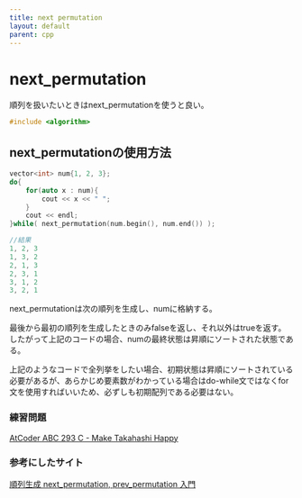 ```yaml
---
title: next permutation
layout: default
parent: cpp
---
```


# next_permutation
順列を扱いたいときはnext_permutationを使うと良い。

```cpp
#include <algorithm>
```

## next_permutationの使用方法
```cpp
vector<int> num{1, 2, 3};
do{
    for(auto x : num){
        cout << x << " ";
    }
    cout << endl;
}while( next_permutation(num.begin(), num.end()) );

//結果
1, 2, 3
1, 3, 2
2, 1, 3
2, 3, 1
3, 1, 2
3, 2, 1
```

next_permutationは次の順列を生成し、numに格納する。

最後から最初の順列を生成したときのみfalseを返し、それ以外はtrueを返す。したがって上記のコードの場合、numの最終状態は昇順にソートされた状態である。

上記のようなコードで全列挙をしたい場合、初期状態は昇順にソートされている必要があるが、あらかじめ要素数がわかっている場合はdo-while文ではなくfor文を使用すればいいため、必ずしも初期配列である必要はない。

### 練習問題
<a href="https://atcoder.jp/contests/abc293/tasks/abc293_c" target="_blank">AtCoder ABC 293 C - Make Takahashi Happy</a>

### 参考にしたサイト
<a href="http://vivi.dyndns.org/tech/cpp/permutation" target="_blank">順列生成 next_permutation, prev_permutation 入門</a>